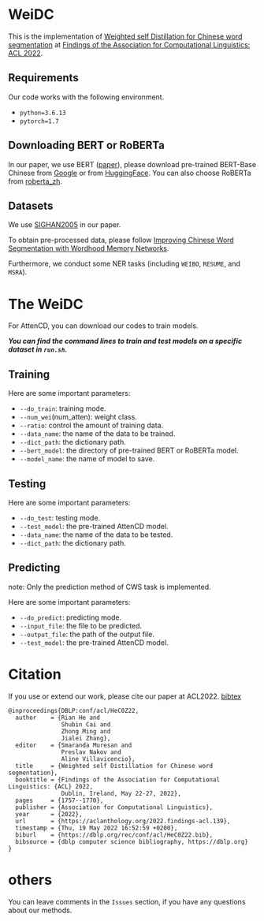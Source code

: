 # WeiDC

This is the implementation of [Weighted self Distillation for Chinese word segmentation](https://aclanthology.org/2022.findings-acl.139/) at [Findings of the Association for Computational Linguistics: ACL 2022](https://aclanthology.org/volumes/2022.findings-acl/).

## Requirements

Our code works with the following environment.
* `python=3.6.13`
* `pytorch=1.7`

## Downloading BERT or RoBERTa

In our paper, we use BERT ([paper](https://www.aclweb.org/anthology/N19-1423/)), please download pre-trained BERT-Base Chinese from [Google](https://github.com/google-research/bert) or from [HuggingFace](https://s3.amazonaws.com/models.huggingface.co/bert/bert-base-chinese.tar.gz). You can also choose RoBERTa from [roberta_zh](https://github.com/brightmart/roberta_zh).

## Datasets

We use [SIGHAN2005](http://sighan.cs.uchicago.edu/bakeoff2005/) in our paper.

To obtain pre-processed data, please follow [Improving  Chinese  Word  Segmentation  with  Wordhood  Memory  Networks](https://www.aclweb.org/anthology/2020.acl-main.734/). 

Furthermore, we conduct some NER tasks (including `WEIBO`, `RESUME`, and `MSRA`).

# The WeiDC

For AttenCD, you can download our codes to train models.

***You can find the command lines to train and test models on a specific dataset in `run.sh`.***

## Training

Here are some important parameters:

* `--do_train`: training mode.
* `--num_wei`(num_atten): weight class.
* `--ratio`: control the amount of training data.
* `--data_name`: the name of the data to be trained.
* `--dict_path`: the dictionary path.
* `--bert_model`: the directory of pre-trained BERT or RoBERTa model.
* `--model_name`: the name of model to save.

## Testing

Here are some important parameters:

* `--do_test`: testing mode.
* `--test_model`: the pre-trained AttenCD model.
* `--data_name`: the name of the data to be tested.
* `--dict_path`: the dictionary path.

## Predicting

note: Only the prediction method of CWS task is implemented.

Here are some important parameters:

* `--do_predict`: predicting mode.
* `--input_file`: the file to be predicted.
* `--output_file`: the path of the output file.
* `--test_model`: the pre-trained AttenCD model.

# Citation
If you use or extend our work, please cite our paper at ACL2022. [bibtex](https://dblp.org/rec/conf/acl/HeC0Z22.html?view=bibtex)
```
@inproceedings{DBLP:conf/acl/HeC0Z22,
  author    = {Rian He and
               Shubin Cai and
               Zhong Ming and
               Jialei Zhang},
  editor    = {Smaranda Muresan and
               Preslav Nakov and
               Aline Villavicencio},
  title     = {Weighted self Distillation for Chinese word segmentation},
  booktitle = {Findings of the Association for Computational Linguistics: {ACL} 2022,
               Dublin, Ireland, May 22-27, 2022},
  pages     = {1757--1770},
  publisher = {Association for Computational Linguistics},
  year      = {2022},
  url       = {https://aclanthology.org/2022.findings-acl.139},
  timestamp = {Thu, 19 May 2022 16:52:59 +0200},
  biburl    = {https://dblp.org/rec/conf/acl/HeC0Z22.bib},
  bibsource = {dblp computer science bibliography, https://dblp.org}
}
```

# others
You can leave comments in the `Issues` section, if you have any questions about our methods.
